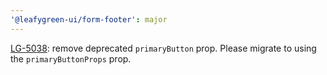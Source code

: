 ```yaml
---
'@leafygreen-ui/form-footer': major
---
```


[LG-5038](https://jira.mongodb.org/browse/LG-5038): remove deprecated `primaryButton` prop. Please migrate to using the `primaryButtonProps` prop.
